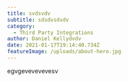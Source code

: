```yaml
---
title: svdsvdv
subtitle: sdsdvsdvdv
category:
  - Third Party Integrations
author: Daniel Kellydvdv
date: 2021-01-17T19:14:40.734Z
featureImage: /uploads/about-hero.jpg
---
```

egvgevevevevesv